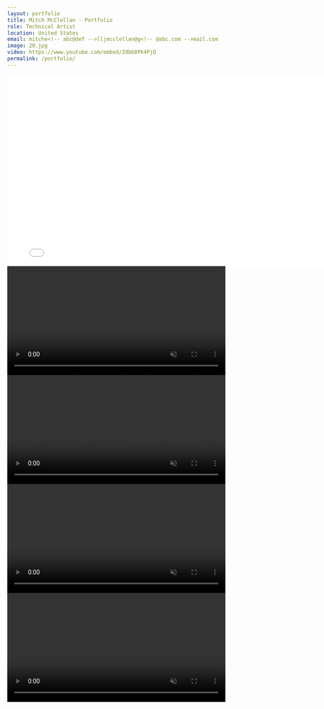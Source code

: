 ```yaml
---
layout: portfolio
title: Mitch McClellan - Portfolio
role: Technical Artist
location: United States
email: mitche<!-- abc@def -->lljmcclellan@g<!-- @abc.com -->mail.com
image: 20.jpg
video: https://www.youtube.com/embed/Zdb68Pk4PjQ
permalink: /portfolio/
---
```


<!-- https://www.youtube.com/embed/jsoeWHOqb3kwhat -->

<!-- http://fancyapps.com/fancybox/3/ -->
<!-- <a data-fancybox="gallery" href="{{site.baseurl}}/img/28/lowResScarf.png"><img src="{{site.baseurl}}/img/28/lowResScarf.png"></a> -->
<div class="videoWrapper">
    <iframe controls="2" frameborder="0" scrolling="no" marginheight="0" marginwidth="0" width="788.54" height="443" type="text/html" src="{{ page.video }}?autoplay=0&fs=1&iv_load_policy=3&showinfo=0&rel=0&cc_load_policy=0&start=0&end=0"></iframe>
</div>

<div class="image-col-right">
    <div class="image-box">
        <!-- <a href="{% post_url 2020-12-07-dunes-tech-art-challenge-breakdown %}"> -->
            <video controls autoplay muted loop width="100%" height="auto">
                <source src="/img/portfolio/Prawn.webm" type="video/webm">
                Sorry, your browser doesn't support embedded videos.
            </video>
        <!-- </a> -->
    </div>
</div>

<!-- First Piece -->
<div class="image-col-right">
    <div class="image-box">
        <!-- <a href="{% post_url 2020-11-02-harmony-quest-art-style-development %}"> -->
            <video controls autoplay muted loop width="100%" height="auto">
                <source src="/img/17/reliqua_forest.mp4" type="video/mp4">
                Sorry, your browser doesn't support embedded videos.
            </video>
            <!--
            <div class="image-box-text">
                <div class="image-box-title">Art Style Dev</div>
            </div>
            -->
        <!-- </a> -->
    </div>
</div>
<!-- Second Piece -->
<div class="image-col-right">
    <div class="image-box">
        <!-- <a href="#"> -->
            <video controls autoplay muted loop width="100%" height="auto">
                <source src="/img/portfolio/blip.webm" type="video/webm">
                Sorry, your browser doesn't support embedded videos.
            </video>
            <!--
            <div class="image-box-text">
                <div class="image-box-title">Unity Blip</div>
            </div>
            -->
        <!-- </a> -->
    </div>
</div>
<!-- Third Piece -->


<!-- Fourth Piece -->
<div class="image-col-right">
    <div class="image-box">
        <!-- <a href=""> -->
            <video controls autoplay muted loop width="100%" height="auto">
                <source src="/img/portfolio/Card Foil Maha Vailo.m4v" type="video/mp4">
                Sorry, your browser doesn't support embedded videos.
            </video>
            <!--
            <div class="image-box-text">
                <div class="image-box-title">Foil Card Shader</div>
            </div>
            -->
        <!-- </a> -->
    </div>
</div>

<!-- <script src="https://code.jquery.com/jquery-3.5.1.slim.min.js"></script> -->
